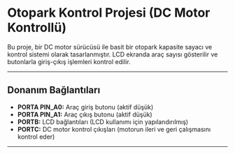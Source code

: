 # Otopark Kontrol Projesi (DC Motor Kontrollü)

Bu proje, bir DC motor sürücüsü ile basit bir otopark kapasite sayacı ve kontrol sistemi olarak tasarlanmıştır. LCD ekranda araç sayısı gösterilir ve butonlarla giriş-çıkış işlemleri kontrol edilir.

---

## Donanım Bağlantıları

- **PORTA PIN_A0:** Araç giriş butonu (aktif düşük)
- **PORTA PIN_A1:** Araç çıkış butonu (aktif düşük)
- **PORTB:** LCD bağlantıları (LCD kullanımı için yapılandırılmış)
- **PORTC:** DC motor kontrol çıkışları (motorun ileri ve geri çalışmasını kontrol eder)

---
